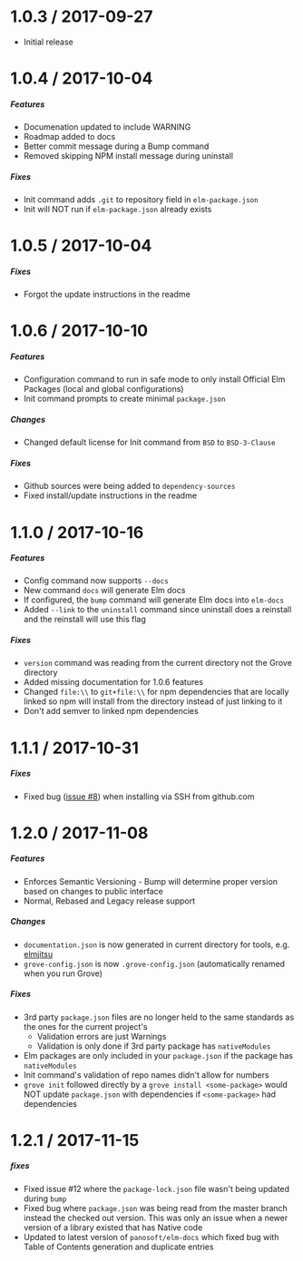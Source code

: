 1.0.3 / 2017-09-27
==================

* Initial release

1.0.4 / 2017-10-04
==================

##### Features
* Documenation updated to include WARNING
* Roadmap added to docs
* Better commit message during a Bump command
* Removed skipping NPM install message during uninstall

##### Fixes
* Init command adds `.git` to repository field in `elm-package.json`
* Init will NOT run if `elm-package.json` already exists

1.0.5 / 2017-10-04
==================

##### Fixes
* Forgot the update instructions in the readme

1.0.6 / 2017-10-10
==================

##### Features
* Configuration command to run in safe mode to only install Official Elm Packages (local and global configurations)
* Init command prompts to create minimal `package.json`

##### Changes
* Changed default license for Init command from `BSD` to `BSD-3-Clause`

##### Fixes
* Github sources were being added to `dependency-sources`
* Fixed install/update instructions in the readme

1.1.0 / 2017-10-16
==================

##### Features
* Config command now supports `--docs`
* New command `docs` will generate Elm docs
* If configured, the `bump` command will generate Elm docs into `elm-docs`
* Added `--link` to the `uninstall` command since uninstall does a reinstall and the reinstall will use this flag

##### Fixes
* `version` command was reading from the current directory not the Grove directory
* Added missing documentation for 1.0.6 features
* Changed `file:\\` to `git+file:\\` for npm dependencies that are locally linked so npm will install from the directory instead of just linking to it
* Don't add semver to linked npm dependencies

1.1.1 / 2017-10-31
==================

##### Fixes
* Fixed bug ([issue #8](https://github.com/panosoft/elm-grove/issues/8)) when installing via SSH from github.com


1.2.0 / 2017-11-08
==================

##### Features
* Enforces Semantic Versioning - Bump will determine proper version based on changes to public interface
* Normal, Rebased and Legacy release support

##### Changes
* `documentation.json` is now generated in current directory for tools, e.g. [elmjitsu](https://atom.io/packages/elmjutsu)
* `grove-config.json` is now `.grove-config.json` (automatically renamed when you run Grove)

##### Fixes
* 3rd party `package.json` files are no longer held to the same standards as the ones for the current project's
	* Validation errors are just Warnings
	* Validation is only done if 3rd party package has `nativeModules`
* Elm packages are only included in your `package.json` if the package has `nativeModules`
* Init command's validation of repo names didn't allow for numbers
* `grove init` followed directly by a `grove install <some-package>` would NOT update `package.json` with dependencies if `<some-package>` had dependencies


1.2.1 / 2017-11-15
==================

##### fixes
* Fixed issue \#12 where the `package-lock.json` file wasn't being updated during `bump`
* Fixed bug where `package.json` was being read from the master branch instead the checked out version. This was only an issue when a newer version of a library existed that has Native code
* Updated to latest version of `panosoft/elm-docs` which fixed bug with Table of Contents generation and duplicate entries
